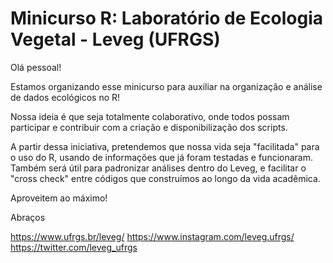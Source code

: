 # Minicurso R: Laboratório de Ecologia Vegetal - Leveg (UFRGS)

Olá pessoal! 

Estamos organizando esse minicurso para auxiliar na organização e análise de dados ecológicos no R! 

Nossa ideia é que seja totalmente colaborativo, onde todos possam participar e contribuir com a criação e disponibilização dos scripts.

A partir dessa iniciativa, pretendemos que nossa vida seja "facilitada" para o uso do R, usando de informações que já foram testadas e funcionaram. Também será útil para padronizar análises dentro do Leveg, e facilitar o "cross check" entre códigos que construímos ao longo da vida acadêmica.


Aproveitem ao máximo!

Abraços

https://www.ufrgs.br/leveg/ 
https://www.instagram.com/leveg.ufrgs/ 
https://twitter.com/leveg_ufrgs
